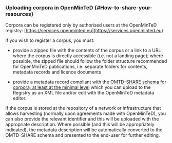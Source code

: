 ### Uploading corpora in OpenMinTeD {#How-to-share-your-resources}

Corpora can be registered only by authorised users at the OpenMinTeD registry: [https://services.openminted.eu](https://services.openminted.eu)

If you wish to register a corpus, you must:

*   provide a zipped file with the contents of the corpus or a link to a URL where the corpus is directly accessible (i.e. not a landing page); where possible, the zipped file should follow the folder structure recommended for OpenMinTeD publications, i.e. separate folders for contents, metadata records and licence documents

*   provide a metadata record compliant with the [OMTD-SHARE schema for corpora, at least at the minimal level](/guidelines_for_providers_of_corpora/recommended_schema_for_corpora.md) which you can upload to the Registry as an XML file and/or edit with the OpenMinTeD metadata editor.


If the corpus is stored at the repository of a network or infrastructure that allows harvesting (normally upon agreements made with OpenMinTeD), you can also provide the relevant identifier and this will be uploaded with the appropriate description. Where possible (and this will be appropriately indicated), the metadata description will be automatically converted to the OMTD-SHARE schema and presented to the end-user for further editing.

